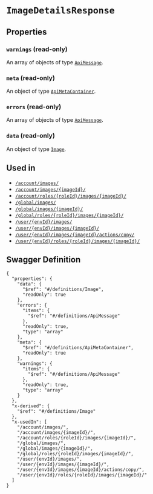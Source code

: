 # `ImageDetailsResponse` #







## Properties ##

### `warnings` (read-only) ###




An array of 
objects of type [`ApiMessage`](./../definitions/ApiMessage.mkd).


### `meta` (read-only) ###




An object of type [`ApiMetaContainer`](./../definitions/ApiMetaContainer.mkd).



### `errors` (read-only) ###




An array of 
objects of type [`ApiMessage`](./../definitions/ApiMessage.mkd).


### `data` (read-only) ###




An object of type [`Image`](./../definitions/Image.mkd).





## Used in ##

  + [`/account/images/`](./../rest/api/v1beta0/account/images/)
  + [`/account/images/{imageId}/`](./../rest/api/v1beta0/account/images/{imageId}/)
  + [`/account/roles/{roleId}/images/{imageId}/`](./../rest/api/v1beta0/account/roles/{roleId}/images/{imageId}/)
  + [`/global/images/`](./../rest/api/v1beta0/global/images/)
  + [`/global/images/{imageId}/`](./../rest/api/v1beta0/global/images/{imageId}/)
  + [`/global/roles/{roleId}/images/{imageId}/`](./../rest/api/v1beta0/global/roles/{roleId}/images/{imageId}/)
  + [`/user/{envId}/images/`](./../rest/api/v1beta0/user/{envId}/images/)
  + [`/user/{envId}/images/{imageId}/`](./../rest/api/v1beta0/user/{envId}/images/{imageId}/)
  + [`/user/{envId}/images/{imageId}/actions/copy/`](./../rest/api/v1beta0/user/{envId}/images/{imageId}/actions/copy/)
  + [`/user/{envId}/roles/{roleId}/images/{imageId}/`](./../rest/api/v1beta0/user/{envId}/roles/{roleId}/images/{imageId}/)

## Swagger Definition ##

    {
      "properties": {
        "data": {
          "$ref": "#/definitions/Image", 
          "readOnly": true
        }, 
        "errors": {
          "items": {
            "$ref": "#/definitions/ApiMessage"
          }, 
          "readOnly": true, 
          "type": "array"
        }, 
        "meta": {
          "$ref": "#/definitions/ApiMetaContainer", 
          "readOnly": true
        }, 
        "warnings": {
          "items": {
            "$ref": "#/definitions/ApiMessage"
          }, 
          "readOnly": true, 
          "type": "array"
        }
      }, 
      "x-derived": {
        "$ref": "#/definitions/Image"
      }, 
      "x-usedIn": [
        "/account/images/", 
        "/account/images/{imageId}/", 
        "/account/roles/{roleId}/images/{imageId}/", 
        "/global/images/", 
        "/global/images/{imageId}/", 
        "/global/roles/{roleId}/images/{imageId}/", 
        "/user/{envId}/images/", 
        "/user/{envId}/images/{imageId}/", 
        "/user/{envId}/images/{imageId}/actions/copy/", 
        "/user/{envId}/roles/{roleId}/images/{imageId}/"
      ]
    }
